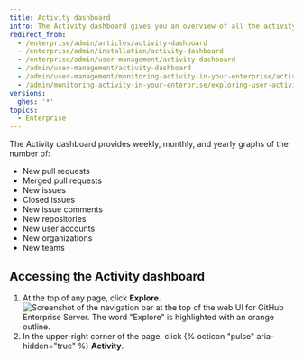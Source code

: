 ```yaml
---
title: Activity dashboard
intro: The Activity dashboard gives you an overview of all the activity in your enterprise.
redirect_from:
  - /enterprise/admin/articles/activity-dashboard
  - /enterprise/admin/installation/activity-dashboard
  - /enterprise/admin/user-management/activity-dashboard
  - /admin/user-management/activity-dashboard
  - /admin/user-management/monitoring-activity-in-your-enterprise/activity-dashboard
  - /admin/monitoring-activity-in-your-enterprise/exploring-user-activity/activity-dashboard
versions:
  ghes: '*'
topics:
  - Enterprise
---
```

The Activity dashboard provides weekly, monthly, and yearly graphs of the number of:
- New pull requests
- Merged pull requests
- New issues
- Closed issues
- New issue comments
- New repositories
- New user accounts
- New organizations
- New teams

## Accessing the Activity dashboard

1. At the top of any page, click **Explore**.
![Screenshot of the navigation bar at the top of the web UI for GitHub Enterprise Server. The word "Explore" is highlighted with an orange outline.](/assets/images/enterprise/settings/ent-new-explore.png)
1. In the upper-right corner of the page, click {% octicon "pulse" aria-hidden="true" %} **Activity**.
